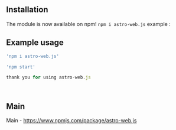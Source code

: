 
## Installation

The module is now available on npm! `npm i astro-web.js`
example : 

## Example usage

```js
'npm i astro-web.js'

'npm start'

thank you for using astro-web.js




```
## Main

Main - https://www.npmjs.com/package/astro-web.js

